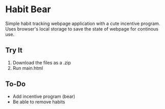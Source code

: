 # Habit Bear
Simple habit tracking webpage application with a cute incentive program.
Uses browser's local storage to save the state of webpage for continous use.

## Try It

1. Download the files as a .zip
2. Run main.html

## To-Do

  - Add incentive program (bear)
  - Be able to remove habits